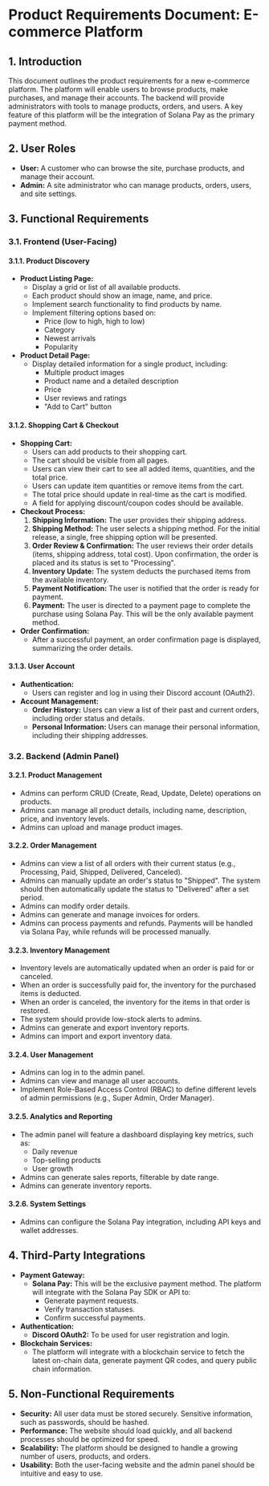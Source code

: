 # Product Requirements Document: E-commerce Platform

## 1. Introduction

This document outlines the product requirements for a new e-commerce platform. The platform will enable users to browse products, make purchases, and manage their accounts. The backend will provide administrators with tools to manage products, orders, and users. A key feature of this platform will be the integration of Solana Pay as the primary payment method.

## 2. User Roles

*   **User:** A customer who can browse the site, purchase products, and manage their account.
*   **Admin:** A site administrator who can manage products, orders, users, and site settings.

## 3. Functional Requirements

### 3.1. Frontend (User-Facing)

#### 3.1.1. Product Discovery
*   **Product Listing Page:**
    *   Display a grid or list of all available products.
    *   Each product should show an image, name, and price.
    *   Implement search functionality to find products by name.
    *   Implement filtering options based on:
        *   Price (low to high, high to low)
        *   Category
        *   Newest arrivals
        *   Popularity
*   **Product Detail Page:**
    *   Display detailed information for a single product, including:
        *   Multiple product images
        *   Product name and a detailed description
        *   Price
        *   User reviews and ratings
        *   "Add to Cart" button

#### 3.1.2. Shopping Cart & Checkout
*   **Shopping Cart:**
    *   Users can add products to their shopping cart.
    *   The cart should be visible from all pages.
    *   Users can view their cart to see all added items, quantities, and the total price.
    *   Users can update item quantities or remove items from the cart.
    *   The total price should update in real-time as the cart is modified.
    *   A field for applying discount/coupon codes should be available.
*   **Checkout Process:**
    1.  **Shipping Information:** The user provides their shipping address.
    2.  **Shipping Method:** The user selects a shipping method. For the initial release, a single, free shipping option will be presented.
    3.  **Order Review & Confirmation:** The user reviews their order details (items, shipping address, total cost). Upon confirmation, the order is placed and its status is set to "Processing".
    4.  **Inventory Update:** The system deducts the purchased items from the available inventory.
    5.  **Payment Notification:** The user is notified that the order is ready for payment.
    6.  **Payment:** The user is directed to a payment page to complete the purchase using Solana Pay. This will be the only available payment method.
*   **Order Confirmation:**
    *   After a successful payment, an order confirmation page is displayed, summarizing the order details.

#### 3.1.3. User Account
*   **Authentication:**
    *   Users can register and log in using their Discord account (OAuth2).
*   **Account Management:**
    *   **Order History:** Users can view a list of their past and current orders, including order status and details.
    *   **Personal Information:** Users can manage their personal information, including their shipping addresses.

### 3.2. Backend (Admin Panel)

#### 3.2.1. Product Management
*   Admins can perform CRUD (Create, Read, Update, Delete) operations on products.
*   Admins can manage all product details, including name, description, price, and inventory levels.
*   Admins can upload and manage product images.

#### 3.2.2. Order Management
*   Admins can view a list of all orders with their current status (e.g., Processing, Paid, Shipped, Delivered, Canceled).
*   Admins can manually update an order's status to "Shipped". The system should then automatically update the status to "Delivered" after a set period.
*   Admins can modify order details.
*   Admins can generate and manage invoices for orders.
*   Admins can process payments and refunds. Payments will be handled via Solana Pay, while refunds will be processed manually.

#### 3.2.3. Inventory Management
*   Inventory levels are automatically updated when an order is paid for or canceled.
*   When an order is successfully paid for, the inventory for the purchased items is deducted.
*   When an order is canceled, the inventory for the items in that order is restored.
*   The system should provide low-stock alerts to admins.
*   Admins can generate and export inventory reports.
*   Admins can import and export inventory data.

#### 3.2.4. User Management
*   Admins can log in to the admin panel.
*   Admins can view and manage all user accounts.
*   Implement Role-Based Access Control (RBAC) to define different levels of admin permissions (e.g., Super Admin, Order Manager).

#### 3.2.5. Analytics and Reporting
*   The admin panel will feature a dashboard displaying key metrics, such as:
    *   Daily revenue
    *   Top-selling products
    *   User growth
*   Admins can generate sales reports, filterable by date range.
*   Admins can generate inventory reports.

#### 3.2.6. System Settings
*   Admins can configure the Solana Pay integration, including API keys and wallet addresses.

## 4. Third-Party Integrations

*   **Payment Gateway:**
    *   **Solana Pay:** This will be the exclusive payment method. The platform will integrate with the Solana Pay SDK or API to:
        *   Generate payment requests.
        *   Verify transaction statuses.
        *   Confirm successful payments.
*   **Authentication:**
    *   **Discord OAuth2:** To be used for user registration and login.
*   **Blockchain Services:**
    *   The platform will integrate with a blockchain service to fetch the latest on-chain data, generate payment QR codes, and query public chain information.

## 5. Non-Functional Requirements

*   **Security:** All user data must be stored securely. Sensitive information, such as passwords, should be hashed.
*   **Performance:** The website should load quickly, and all backend processes should be optimized for speed.
*   **Scalability:** The platform should be designed to handle a growing number of users, products, and orders.
*   **Usability:** Both the user-facing website and the admin panel should be intuitive and easy to use.
